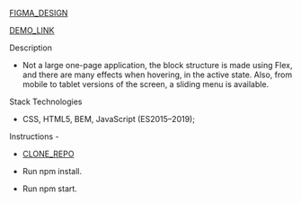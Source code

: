 [FIGMA_DESIGN](https://www.figma.com/file/lSR1m42L9YwzQwzzxKwHpw/THE-MET)

[DEMO_LINK](https://vadimdrobyazko.github.io/The-met-landing/)

Description
  - Not a large one-page application, the block structure is made using Flex, 
  and there are many effects when hovering, in the active state. Also, from mobile to tablet versions of the screen,
  a sliding menu is available.

Stack Technologies
  - CSS, HTML5, BEM, JavaScript (ES2015–2019);

Instructions - 

- [CLONE_REPO](https://docs.github.com/ru/repositories/creating-and-managing-repositories/cloning-a-repository)

- Run npm install.

- Run npm start.

